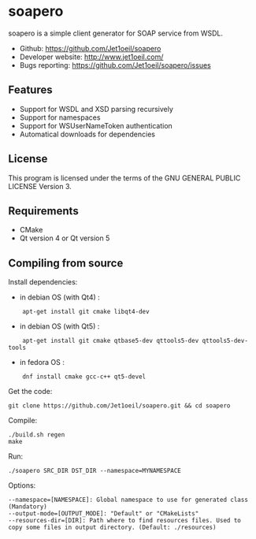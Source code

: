 soapero
============

soapero is a simple client generator for SOAP service from WSDL.

- Github: https://github.com/Jet1oeil/soapero
- Developer website: http://www.jet1oeil.com/
- Bugs reporting: https://github.com/Jet1oeil/soapero/issues

Features
--------
- Support for WSDL and XSD parsing recursively
- Support for namespaces
- Support for WSUserNameToken authentication
- Automatical downloads for dependencies

License
-------

This program is licensed under the terms of the GNU GENERAL PUBLIC LICENSE Version 3.

Requirements
------------

- CMake
- Qt version 4 or Qt version 5

Compiling from source
---------------------

Install dependencies:
  * in debian OS (with Qt4) :
```
    apt-get install git cmake libqt4-dev
```
  * in debian OS (with Qt5) :
```
    apt-get install git cmake qtbase5-dev qttools5-dev qttools5-dev-tools
```
  * in fedora OS : 
```
    dnf install cmake gcc-c++ qt5-devel
```
Get the code:

    git clone https://github.com/Jet1oeil/soapero.git && cd soapero

Compile:

    ./build.sh regen
    make

Run:

    ./soapero SRC_DIR DST_DIR --namespace=MYNAMESPACE

Options:

	--namespace=[NAMESPACE]: Global namespace to use for generated class (Mandatory)
	--output-mode=[OUTPUT_MODE]: "Default" or "CMakeLists"
	--resources-dir=[DIR]: Path where to find resources files. Used to copy some files in output directory. (Default: ./resources)


